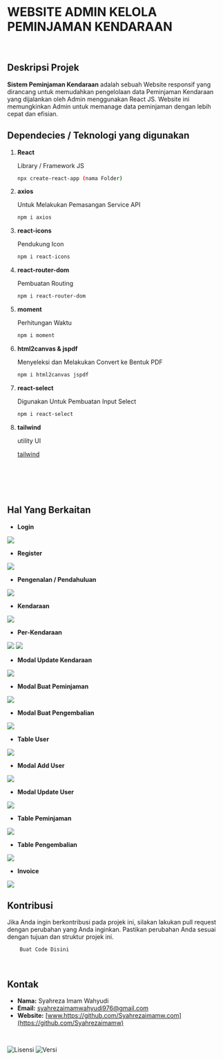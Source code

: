 # WEBSITE ADMIN KELOLA PEMINJAMAN KENDARAAN
<br>


## Deskripsi Projek 

**Sistem Peminjaman Kendaraan** adalah sebuah Website responsif yang dirancang untuk memudahkan pengelolaan data Peminjaman Kendaraan yang dijalankan oleh Admin menggunakan React JS. Website ini memungkinkan Admin untuk memanage data peminjaman dengan lebih cepat dan efisian.


## Dependecies / Teknologi yang digunakan

1. **React**

    Library / Framework JS

    ```bash
   npx create-react-app (nama Folder)
    ```

2. **axios**

    Untuk Melakukan Pemasangan Service API

    ```bash
    npm i axios
    ```

3. **react-icons**

    Pendukung Icon

    ```bash
    npm i react-icons
    ```

4. **react-router-dom**

    Pembuatan Routing

    ```bash
    npm i react-router-dom
    ```
5. **moment**

    Perhitungan Waktu 

    ```bash
    npm i moment
    ```
6. **html2canvas & jspdf**

    Menyeleksi dan Melakukan Convert ke Bentuk PDF

    ```bash
    npm i html2canvas jspdf
    ```
7. **react-select**

    Digunakan Untuk Pembuatan Input Select

    ```bash
    npm i react-select
    ```
8. **tailwind**

    utility UI

    [tailwind](https://tailwindcss.com/docs/guides/create-react-app)


    <br>
    



<br>




<br>





## Hal Yang Berkaitan






- **Login**
<img src="./src/image/login.png" />

- **Register**
<img src="./src/image/reguister.png" />

- **Pengenalan / Pendahuluan**
<img src="./src/image/home.png" />

- **Kendaraan**
<img src="./src/image/kendaraan.png" />

- **Per-Kendaraan**
<img src="./src/image/perkendara.png" />
<img src="./src/image/perkendaraa.png" />

- **Modal Update Kendaraan**
<img src="./src/image/modalupdatekendara.png" />

- **Modal Buat Peminjaman**
<img src="./src/image/modalpinjamkendara.png" />

- **Modal Buat Pengembalian**
<img src="./src/image/modalKembaliKendaraan.png" />

- **Table User**
<img src="./src/image/userBaru.png" />

- **Modal Add User**
<img src="./src/image/addUser.png" />

- **Modal Update User**
<img src="./src/image/detail user.png" />

- **Table Peminjaman**
<img src="./src/image/peminjaman.png" />

- **Table Pengembalian**
<img src="./src/image/pengembalian.png" />

- **Invoice**
<img src="./src/image/invoice.png" />



<br>


## Kontribusi

Jika Anda ingin berkontribusi pada projek ini, silakan lakukan pull request dengan perubahan yang Anda inginkan. Pastikan perubahan Anda sesuai dengan tujuan dan struktur projek ini.

```
    Buat Code Disini
```

<br>

## Kontak

- **Nama:** Syahreza Imam Wahyudi
- **Email:** [syahrezaimamwahyudi976@gmail.com](mailto:syahrezaimamwahyudi976@gmail.com)
- **Website:** [www.https://github.com/Syahrezaimamw.com](https://github.com/Syahrezaimamw)

<br>


![Lisensi](https://img.shields.io/badge/license-MIT-blue.svg) ![Versi](https://img.shields.io/badge/version-100.10.10-brightgreen.svg)



